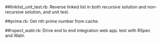 ##linklist_unit_test.rb:
Reverse linked list in both recursive solution and non-recursive solution, and unit test.

##prime.rb:
Get nth prime number from cache.

##rspect_watir.rb:
Drive end to end integration web app. test with RSpec and Watir.

